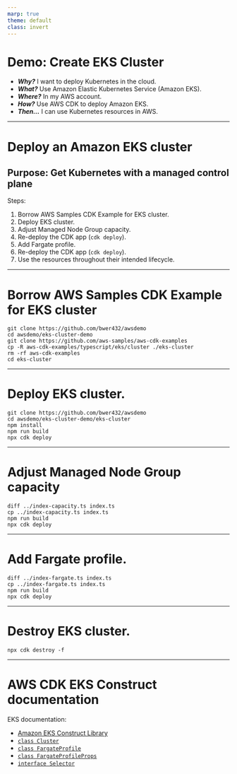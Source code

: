 ```yaml
---
marp: true
theme: default
class: invert
---
```


# Demo: Create EKS Cluster

- ***Why?*** I want to deploy Kubernetes in the cloud.
- ***What?*** Use Amazon Elastic Kubernetes Service (Amazon EKS).
- ***Where?*** In my AWS account.
- ***How?*** Use AWS CDK to deploy Amazon EKS.
- ***Then…*** I can use Kubernetes resources in AWS.

---

# Deploy an Amazon EKS cluster

## Purpose: Get Kubernetes with a managed control plane

Steps:

1. Borrow AWS Samples CDK Example for EKS cluster.
2. Deploy EKS cluster.
3. Adjust Managed Node Group capacity.
4. Re-deploy the CDK app (`cdk deploy`).
5. Add Fargate profile.
6. Re-deploy the CDK app (`cdk deploy`).
7. Use the resources throughout their intended lifecycle.

---

# Borrow AWS Samples CDK Example for EKS cluster

```
git clone https://github.com/bwer432/awsdemo
cd awsdemo/eks-cluster-demo
git clone https://github.com/aws-samples/aws-cdk-examples
cp -R aws-cdk-examples/typescript/eks/cluster ./eks-cluster
rm -rf aws-cdk-examples
cd eks-cluster
```

---

# Deploy EKS cluster.

```
git clone https://github.com/bwer432/awsdemo
cd awsdemo/eks-cluster-demo/eks-cluster
npm install 
npm run build
npx cdk deploy
```

---

# Adjust Managed Node Group capacity

```
diff ../index-capacity.ts index.ts
cp ../index-capacity.ts index.ts
npm run build
npx cdk deploy 
```

---

# Add Fargate profile.

```
diff ../index-fargate.ts index.ts
cp ../index-fargate.ts index.ts
npm run build
npx cdk deploy 
```

---

# Destroy EKS cluster.

```
npx cdk destroy -f
```

---

# AWS CDK EKS Construct documentation

EKS documentation:
- [Amazon EKS Construct Library](https://docs.aws.amazon.com/cdk/api/v2/docs/aws-cdk-lib.aws_eks-readme.html)
- [`class Cluster`](https://docs.aws.amazon.com/cdk/api/v2/docs/aws-cdk-lib.aws_eks.Cluster.html)
- [`class FargateProfile`](https://docs.aws.amazon.com/cdk/api/v2/docs/aws-cdk-lib.aws_eks.FargateProfile.html)
- [`class FargateProfileProps`](https://docs.aws.amazon.com/cdk/api/v2/docs/aws-cdk-lib.aws_eks.FargateProfileProps.html)
- [`interface Selector`](https://docs.aws.amazon.com/cdk/api/v2/docs/aws-cdk-lib.aws_eks.Selector.html)
